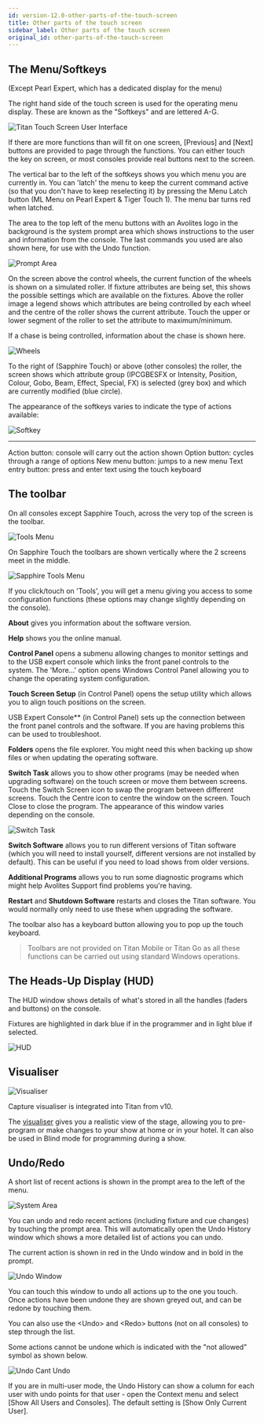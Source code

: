 ```yaml
---
id: version-12.0-other-parts-of-the-touch-screen
title: Other parts of the touch screen
sidebar_label: Other parts of the touch screen
original_id: other-parts-of-the-touch-screen
---
```


The Menu/Softkeys
-----------------

(Except Pearl Expert, which has a dedicated display for the menu)

The right hand side of the touch screen is used for the operating menu
display. These are known as the "Softkeys" and are lettered A-G.

![Titan Touch Screen User Interface](/docs/images/Titan-Touch-Screen-User-Interface.png)

If there are more functions than will fit on one screen, \[Previous\]
and \[Next\] buttons are provided to page through the functions. You can
either touch the key on screen, or most consoles provide real buttons
next to the screen.

The vertical bar to the left of the softkeys shows you which menu you
are currently in. You can \'latch\' the menu to keep the current command
active (so that you don't have to keep reselecting it) by pressing the
Menu Latch button (ML Menu on Pearl Expert & Tiger Touch 1). The menu
bar turns red when latched.

The area to the top left of the menu buttons with an Avolites logo in
the background is the system prompt area which shows instructions to the
user and information from the console. The last commands you used are
also shown here, for use with the Undo function.

![Prompt Area](/docs/images/systemarea.png)

On the screen above the control wheels, the current function of the
wheels is shown on a simulated roller. If fixture attributes are being
set, this shows the possible settings which are available on the
fixtures. Above the roller image a legend shows which attributes are
being controlled by each wheel and the centre of the roller shows the
current attribute. Touch the upper or lower segment of the roller to set
the attribute to maximum/minimum.

If a chase is being controlled, information about the chase is shown
here.

![Wheels](/docs/images/Wheels-2.png)

To the right of (Sapphire Touch) or above (other consoles) the roller,
the screen shows which attribute group (IPCGBESFX or Intensity,
Position, Colour, Gobo, Beam, Effect, Special, FX) is selected (grey
box) and which are currently modified (blue circle).

The appearance of the softkeys varies to indicate the type of actions
available:

  ![Softkey](/docs/images/Softkey-Action.png)                                                                                             

----------------

  Action button: console will carry out the action shown                                     Option button: cycles through a range of options   New menu button: jumps to a new menu   Text entry button: press and enter text using the touch keyboard

The toolbar
-----------

On all consoles except Sapphire Touch, across the very top of the screen
is the toolbar.

![Tools Menu](/docs/images/Tools-Menu.png)

On Sapphire Touch the toolbars are shown vertically where the 2 screens
meet in the middle.

![Sapphire Tools Menu](/docs/images/Sapphire-Tools-Menu.png)

If you click/touch on \'Tools\', you will get a menu giving you access
to some configuration functions (these options may change slightly
depending on the console).

**About** gives you information about the software version.

**Help** shows you the online manual.

**Control Panel** opens a submenu allowing changes to monitor settings
and to the USB expert console which links the front panel controls to
the system. The \'More...\' option opens Windows Control Panel allowing
you to change the operating system configuration.

**Touch Screen Setup** (in Control Panel) opens the setup utility which
allows you to align touch positions on the screen.

USB Expert Console** (in Control Panel) sets up the connection between
the front panel controls and the software. If you are having problems
this can be used to troubleshoot.

**Folders** opens the file explorer. You might need this when backing up
show files or when updating the operating software.

**Switch Task** allows you to show other programs (may be needed when
upgrading software) on the touch screen or move them between screens.
Touch the Switch Screen icon to swap the program between different
screens. Touch the Centre icon to centre the window on the screen. Touch
Close to close the program. The appearance of this window varies
depending on the console.

![Switch Task](/docs/images/Switch-Task.png)

**Switch Software** allows you to run different versions of Titan
software (which you will need to install yourself, different versions
are not installed by default). This can be useful if you need to load
shows from older versions.

**Additional Programs** allows you to run some diagnostic programs which
might help Avolites Support find problems you're having.

**Restart** and **Shutdown Software** restarts and closes the Titan
software. You would normally only need to use these when upgrading the
software.

The toolbar also has a keyboard button allowing you to pop up the touch
keyboard.

> Toolbars are not provided on Titan Mobile or Titan Go as all these functions can be carried out using standard Windows operations.

The Heads-Up Display (HUD)
--------------------------

The HUD window shows details of what's stored in all the handles (faders
and buttons) on the console.

Fixtures are highlighted in dark blue if in the programmer and in light
blue if selected.

![HUD](/docs/images/HUD.png)

Visualiser
----------

![Visualiser](/docs/images/Capture-Visualiser-Workspace-Window.png)

Capture visualiser is integrated into Titan from v10.

The [visualiser](../capture-visualiser.md) gives you a realistic view of the stage, allowing you to
pre-program or make changes to your show at home or in your hotel. It
can also be used in Blind mode for programming during a show.

Undo/Redo
---------

A short list of recent actions is shown in the prompt area to the left
of the menu.

![System Area](/docs/images/systemarea.png)

You can undo and redo recent actions (including fixture and cue changes)
by touching the prompt area. This will automatically open the Undo
History window which shows a more detailed list of actions you can undo.

The current action is shown in red in the Undo window and in bold in the
prompt.

![Undo Window](/docs/images/Undo-Window.png)

You can touch this window to undo all actions up to the one you touch.
Once actions have been undone they are shown greyed out, and can be
redone by touching them.

You can also use the \<Undo\> and \<Redo\> buttons (not on all consoles)
to step through the list.

Some actions cannot be undone which is indicated with the "not allowed"
symbol as shown below.

![Undo Cant Undo](/docs/images/Undo-Cant-Undo.png)

If you are in multi-user mode, the Undo History can show a column for
each user with undo points for that user - open the Context menu and
select \[Show All Users and Consoles\]. The default setting is \[Show
Only Current User\].
